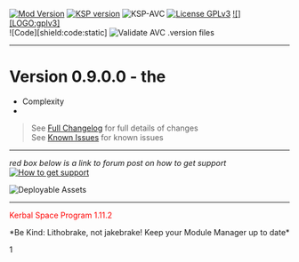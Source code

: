 <!-- ReleaseLayout.md v1.1.4.0
Komplexity (SLR)
created: 11 Aug 2018
updated: 01 Feb 2020 -->

[![Mod Version][shield:mod:static]][MOD:forum] 
[![KSP version][shield:ksp:static]][KSP:website] ![KSP-AVC][shield:kspavc] [![License GPLv3][shield:license]][LINK:license] [![][LOGO:gplv3]][LINK:license]  
![Code][shield:code:static] ![Validate AVC .version files][shield:avcvalid]  
***  

# Version 0.9.0.0 - the 
- Complexity 
- 
> See [Full Changelog][MOD:changelog] for full details of changes  
> See [Known Issues][MOD:issues] for known issues   
***  
*red box below is a link to forum post on how to get support*  
[![How to get support][image:get-support]][thread:getsupport]

![][HERO:0]  
***
<p style="color: #FF0000;">Kerbal Space Program 1.11.2</p>
 *Be Kind: Lithobrake, not jakebrake! Keep your Module Manager up to date*
<!-- graphical links to downloads -->

[MOD:license]:	  https://github.com/zer0Kerbal/Komplexity/blob/master/LICENSE
[MOD:issues]:	   https://github.com/zer0Kerbal/Komplexity/issues
[MOD:known]:		https://github.com/zer0Kerbal/Komplexity/wiki/Known-Issues
[MOD:forum]:		https://forum.kerbalspaceprogram.com/index.php?/topic/191045-*
[MOD:changelog]:	https://raw.githubusercontent.com/zer0Kerbal/Komplexity/master/Changelog.cfg
[KSP:website]:	  http://kerbalspaceprogram.com/

<!-- static -->
[shield:mod:static]: https://img.shields.io/badge/Komplexity%20version-0.9.0.0-orange.svg?style=plastic
[shield:ksp:static]: https://img.shields.io/badge/KSP%20version-1.11.2-3Cf.svg?style=plastic

[shield:mod:latest]: https://img.shields.io/github/v/release/zer0Kerbal/Komplexity?include_prereleases?style=plastic
[shield:mod]: https://img.shields.io/endpoint?url=https://raw.githubusercontent.com/zer0Kerbal/Komplexity/master/json/mod.json
[shield:ksp]: https://img.shields.io/endpoint?url=https://raw.githubusercontent.com/zer0Kerbal/Komplexity/master/json/ksp.json
[shield:license]: https://img.shields.io/endpoint?url=https://raw.githubusercontent.com/zer0Kerbal/Komplexity/master/json/license.json
[shield:code]: https://img.shields.io/endpoint?url=https://raw.githubusercontent.com/zer0Kerbal/Komplexity/master/json/code.json  
[shield:kspavc]:	 https://img.shields.io/badge/KSP-AVC--supported-brightgreen.svg?style=plastic
[shield:avcvalid]:	https://github.com/zer0Kerbal/Komplexity/workflows/Validate%20AVC%20.version%20files/badge.svg  
  
[image:get-support]:	https://i.postimg.cc/vHP6zmrw/image.png
[thread:getsupport]: https://forum.kerbalspaceprogram.com/index.php?/topic/83212-*

[LINK:license]: https://www.gnu.org/licenses/gpl-2.0-standalone.html "GPLv2"  
1
<!--- license logo urls -->   
[LOGO:gplv2]: https://i.postimg.cc/9FrwMgK6/GPL-17x17.png "GPLv2"  
<!--- release graphic(s) -->
[HERO:0]: https://raw.githubusercontent.com/zer0Kerbal/Komplexity/master/Graphics/2032b.png "Deployable Assets"

<!--
GPLv2
zer0Kerbal
-->
